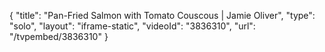 {
    "title": "Pan-Fried Salmon with Tomato Couscous | Jamie Oliver",
    "type": "solo",
    "layout": "iframe-static",
    "videoId": "3836310",
    "url": "\/tvpembed\/3836310"
}